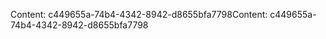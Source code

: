 <span data-ttu-id="9bd3c-101">Content: c449655a-74b4-4342-8942-d8655bfa7798</span><span class="sxs-lookup"><span data-stu-id="9bd3c-101">Content: c449655a-74b4-4342-8942-d8655bfa7798</span></span>